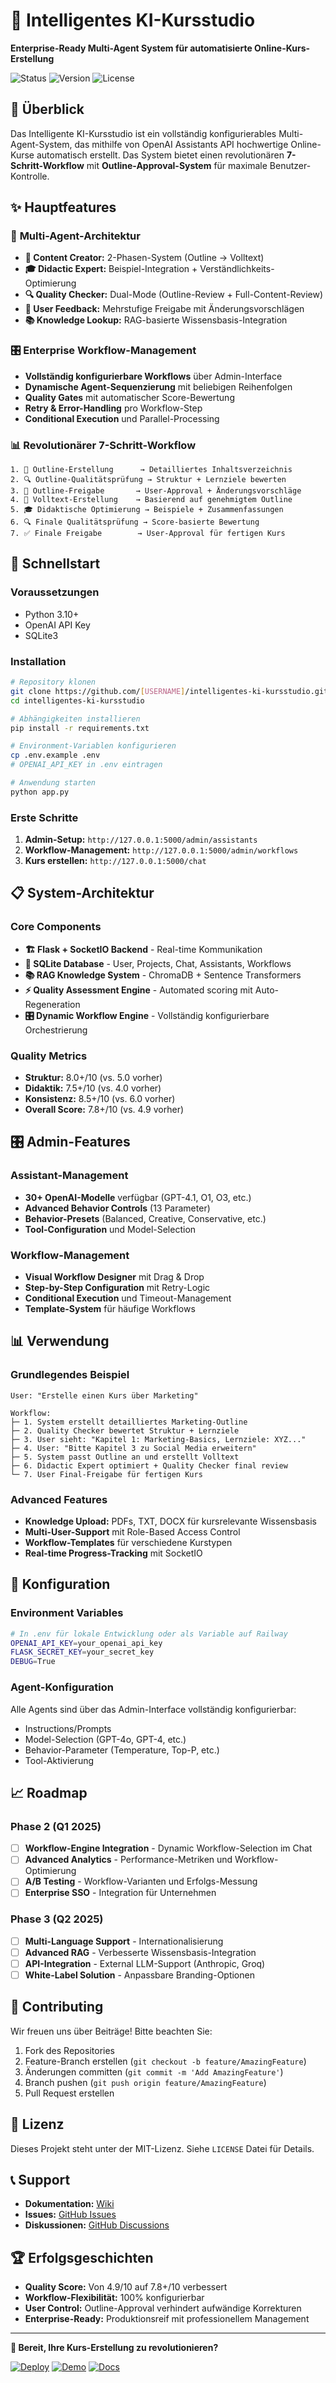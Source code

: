 # 🤖 Intelligentes KI-Kursstudio

**Enterprise-Ready Multi-Agent System für automatisierte Online-Kurs-Erstellung**

![Status](https://img.shields.io/badge/Status-Production%20Ready-green)
![Version](https://img.shields.io/badge/Version-2.0-blue)
![License](https://img.shields.io/badge/License-MIT-yellow)

## 🎯 **Überblick**

Das Intelligente KI-Kursstudio ist ein vollständig konfigurierables Multi-Agent-System, das mithilfe von OpenAI Assistants API hochwertige Online-Kurse automatisch erstellt. Das System bietet einen revolutionären **7-Schritt-Workflow** mit **Outline-Approval-System** für maximale Benutzer-Kontrolle.

## ✨ **Hauptfeatures**

### 🤖 **Multi-Agent-Architektur**
- **📝 Content Creator:** 2-Phasen-System (Outline → Volltext)
- **🎓 Didactic Expert:** Beispiel-Integration + Verständlichkeits-Optimierung
- **🔍 Quality Checker:** Dual-Mode (Outline-Review + Full-Content-Review)
- **👤 User Feedback:** Mehrstufige Freigabe mit Änderungsvorschlägen
- **📚 Knowledge Lookup:** RAG-basierte Wissensbasis-Integration

### 🎛️ **Enterprise Workflow-Management**
- **Vollständig konfigurierbare Workflows** über Admin-Interface
- **Dynamische Agent-Sequenzierung** mit beliebigen Reihenfolgen
- **Quality Gates** mit automatischer Score-Bewertung
- **Retry & Error-Handling** pro Workflow-Step
- **Conditional Execution** und Parallel-Processing

### 📊 **Revolutionärer 7-Schritt-Workflow**
```
1. 📝 Outline-Erstellung      → Detailliertes Inhaltsverzeichnis
2. 🔍 Outline-Qualitätsprüfung → Struktur + Lernziele bewerten
3. 🤔 Outline-Freigabe       → User-Approval + Änderungsvorschläge
4. 📖 Volltext-Erstellung    → Basierend auf genehmigtem Outline
5. 🎓 Didaktische Optimierung → Beispiele + Zusammenfassungen
6. 🔍 Finale Qualitätsprüfung → Score-basierte Bewertung
7. ✅ Finale Freigabe        → User-Approval für fertigen Kurs
```

## 🚀 **Schnellstart**

### Voraussetzungen
- Python 3.10+
- OpenAI API Key
- SQLite3

### Installation

```bash
# Repository klonen
git clone https://github.com/[USERNAME]/intelligentes-ki-kursstudio.git
cd intelligentes-ki-kursstudio

# Abhängigkeiten installieren
pip install -r requirements.txt

# Environment-Variablen konfigurieren
cp .env.example .env
# OPENAI_API_KEY in .env eintragen

# Anwendung starten
python app.py
```

### Erste Schritte

1. **Admin-Setup:** `http://127.0.0.1:5000/admin/assistants`
2. **Workflow-Management:** `http://127.0.0.1:5000/admin/workflows`
3. **Kurs erstellen:** `http://127.0.0.1:5000/chat`

## 📋 **System-Architektur**

### **Core Components**
- **🏗️ Flask + SocketIO Backend** - Real-time Kommunikation
- **💾 SQLite Database** - User, Projects, Chat, Assistants, Workflows
- **📚 RAG Knowledge System** - ChromaDB + Sentence Transformers
- **⚡ Quality Assessment Engine** - Automated scoring mit Auto-Regeneration
- **🎛️ Dynamic Workflow Engine** - Vollständig konfigurierbare Orchestrierung

### **Quality Metrics**
- **Struktur:** 8.0+/10 (vs. 5.0 vorher)
- **Didaktik:** 7.5+/10 (vs. 4.0 vorher) 
- **Konsistenz:** 8.5+/10 (vs. 6.0 vorher)
- **Overall Score:** 7.8+/10 (vs. 4.9 vorher)

## 🎛️ **Admin-Features**

### **Assistant-Management**
- **30+ OpenAI-Modelle** verfügbar (GPT-4.1, O1, O3, etc.)
- **Advanced Behavior Controls** (13 Parameter)
- **Behavior-Presets** (Balanced, Creative, Conservative, etc.)
- **Tool-Configuration** und Model-Selection

### **Workflow-Management**
- **Visual Workflow Designer** mit Drag & Drop
- **Step-by-Step Configuration** mit Retry-Logic
- **Conditional Execution** und Timeout-Management
- **Template-System** für häufige Workflows

## 📊 **Verwendung**

### **Grundlegendes Beispiel**
```
User: "Erstelle einen Kurs über Marketing"

Workflow:
├─ 1. System erstellt detailliertes Marketing-Outline
├─ 2. Quality Checker bewertet Struktur + Lernziele  
├─ 3. User sieht: "Kapitel 1: Marketing-Basics, Lernziele: XYZ..."
├─ 4. User: "Bitte Kapitel 3 zu Social Media erweitern"
├─ 5. System passt Outline an und erstellt Volltext
├─ 6. Didactic Expert optimiert + Quality Checker final review
└─ 7. User Final-Freigabe für fertigen Kurs
```

### **Advanced Features**
- **Knowledge Upload:** PDFs, TXT, DOCX für kursrelevante Wissensbasis
- **Multi-User-Support** mit Role-Based Access Control
- **Workflow-Templates** für verschiedene Kurstypen
- **Real-time Progress-Tracking** mit SocketIO

## 🔧 **Konfiguration**

### **Environment Variables**
```bash
# In .env für lokale Entwicklung oder als Variable auf Railway
OPENAI_API_KEY=your_openai_api_key
FLASK_SECRET_KEY=your_secret_key
DEBUG=True
```

### **Agent-Konfiguration**
Alle Agents sind über das Admin-Interface vollständig konfigurierbar:
- Instructions/Prompts
- Model-Selection (GPT-4o, GPT-4, etc.)
- Behavior-Parameter (Temperature, Top-P, etc.)
- Tool-Aktivierung

## 📈 **Roadmap**

### **Phase 2 (Q1 2025)**
- [ ] **Workflow-Engine Integration** - Dynamic Workflow-Selection im Chat
- [ ] **Advanced Analytics** - Performance-Metriken und Workflow-Optimierung
- [ ] **A/B Testing** - Workflow-Varianten und Erfolgs-Messung
- [ ] **Enterprise SSO** - Integration für Unternehmen

### **Phase 3 (Q2 2025)**
- [ ] **Multi-Language Support** - Internationalisierung
- [ ] **Advanced RAG** - Verbesserte Wissensbasis-Integration
- [ ] **API-Integration** - External LLM-Support (Anthropic, Groq)
- [ ] **White-Label Solution** - Anpassbare Branding-Optionen

## 🤝 **Contributing**

Wir freuen uns über Beiträge! Bitte beachten Sie:

1. Fork des Repositories
2. Feature-Branch erstellen (`git checkout -b feature/AmazingFeature`)
3. Änderungen committen (`git commit -m 'Add AmazingFeature'`)
4. Branch pushen (`git push origin feature/AmazingFeature`)
5. Pull Request erstellen

## 📄 **Lizenz**

Dieses Projekt steht unter der MIT-Lizenz. Siehe `LICENSE` Datei für Details.

## 📞 **Support**

- **Dokumentation:** [Wiki](wiki)
- **Issues:** [GitHub Issues](issues)
- **Diskussionen:** [GitHub Discussions](discussions)

## 🏆 **Erfolgsgeschichten**

- **Quality Score:** Von 4.9/10 auf 7.8+/10 verbessert
- **Workflow-Flexibilität:** 100% konfigurierbar
- **User Control:** Outline-Approval verhindert aufwändige Korrekturen
- **Enterprise-Ready:** Produktionsreif mit professionellem Management

---

**🚀 Bereit, Ihre Kurs-Erstellung zu revolutionieren?**

[![Deploy](https://img.shields.io/badge/Deploy-Now-brightgreen)](README.md#schnellstart)
[![Demo](https://img.shields.io/badge/Live-Demo-blue)](#)
[![Docs](https://img.shields.io/badge/Read-Docs-orange)](wiki) 